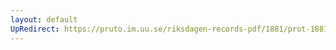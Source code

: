```yaml
---
layout: default
UpRedirect: https://pruto.im.uu.se/riksdagen-records-pdf/1881/prot-1881--fk--015/prot-1881--fk--015_001.pdf
---
```

